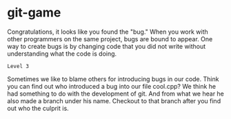 git-game
========

Congratulations, it looks like you found the "bug."
When you work with other programmers on the same project, bugs are bound to appear.
One way to create bugs is by changing code that you did not write without understanding what the code is doing.

``Level 3``

Sometimes we like to blame others for introducing bugs in our code. 
Think you can find out who introduced a bug into our file cool.cpp? 
We think he had something to do with the development of git.
And from what we hear he also made a branch under his name.
Checkout to that branch after you find out who the culprit is. 

